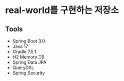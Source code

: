 # real-world를 구현하는 저장소
## Tools 
- Spring Boot 3.0
- Java 17
- Gradle 7.5.1
- H2 Memory DB
- Spring Data JPA
- QueryDSL
- Spring Security

